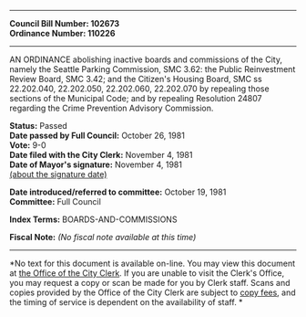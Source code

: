 * * * * *  
  
**Council Bill Number: [](#h0)[](#h2)102673**   
**Ordinance Number: 110226**  
  
* * * * *  
  
AN ORDINANCE abolishing inactive boards and commissions of the City, namely the Seattle Parking Commission, SMC 3.62: the Public Reinvestment Review Board, SMC 3.42; and the Citizen's Housing Board, SMC ss 22.202.040, 22.202.050, 22.202.060, 22.202.070 by repealing those sections of the Municipal Code; and by repealing Resolution 24807 regarding the Crime Prevention Advisory Commission.  
  
**Status:** Passed   
**Date passed by Full Council:** October 26, 1981   
**Vote:** 9-0   
**Date filed with the City Clerk:** November 4, 1981   
**Date of Mayor's signature:** November 4, 1981   
[(about the signature date)](/~public/approvaldate.htm)   
  
  
**Date introduced/referred to committee:** October 19, 1981   
**Committee:** Full Council   
  
**Index Terms:** BOARDS-AND-COMMISSIONS  
  
**Fiscal Note:** *(No fiscal note available at this time)*  
  
* * * * *  
  
*No text for this document is available on-line. You may view this document at [the Office of the City Clerk](http://www.seattle.gov/leg/clerk/contactUs.htm). If you are unable to visit the Clerk's Office, you may request a copy or scan be made for you by Clerk staff. Scans and copies provided by the Office of the City Clerk are subject to [copy fees](http://clerk.seattle.gov/~public/clerkfees.htm), and the timing of service is dependent on the availability of staff. *  
  
  
